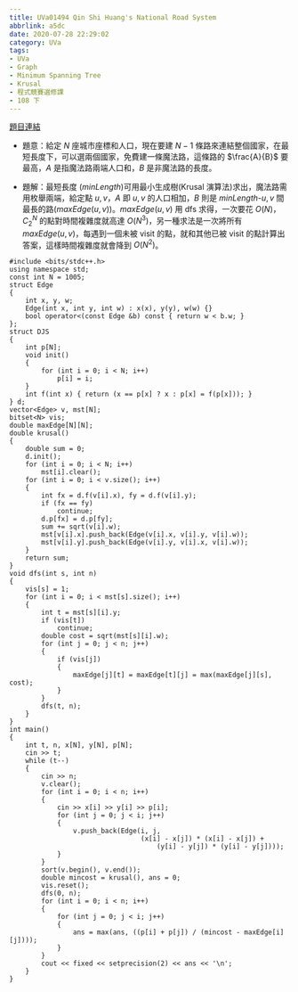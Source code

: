 ```yaml
---
title: UVa01494 Qin Shi Huang's National Road System
abbrlink: a5dc
date: 2020-07-28 22:29:02
category: UVa
tags:
- UVa
- Graph
- Minimum Spanning Tree
- Krusal
- 程式競賽選修課
- 108 下
---
```

[題目連結](https://onlinejudge.org/index.php?option=com_onlinejudge&Itemid=8&page=show_problem&problem=4240)
* 題意：給定 $N$ 座城市座標和人口，現在要建 $N-1$ 條路來連結整個國家，在最短長度下，可以選兩個國家，免費建一條魔法路，這條路的 $\frac{A}{B}$ 要最高，$A$ 是指魔法路兩端人口和，$B$ 是非魔法路的長度。
<!-- more -->
* 題解：最短長度 ($minLength$)可用最小生成樹(Krusal 演算法)求出，魔法路需用枚舉兩端，給定點 $u,v$，$A$ 即 $u,v$ 的人口相加，$B$ 則是 $minLength$-$u,v$ 間最長的路($maxEdge(u,v)$)。$maxEdge(u,v)$ 用 dfs 求得，一次要花 $O(N)$，$C^N_2$ 的點對時間複雜度就高達 $O(N^3)$，另一種求法是一次將所有 $maxEdge(u,v)$，每遇到一個未被 visit 的點，就和其他已被 visit 的點計算出答案，這樣時間複雜度就會降到 $O(N^2)$。
```cpp=
#include <bits/stdc++.h>
using namespace std;
const int N = 1005;
struct Edge
{
    int x, y, w;
    Edge(int x, int y, int w) : x(x), y(y), w(w) {}
    bool operator<(const Edge &b) const { return w < b.w; }
};
struct DJS
{
    int p[N];
    void init()
    {
        for (int i = 0; i < N; i++)
            p[i] = i;
    }
    int f(int x) { return (x == p[x] ? x : p[x] = f(p[x])); }
} d;
vector<Edge> v, mst[N];
bitset<N> vis;
double maxEdge[N][N];
double krusal()
{
    double sum = 0;
    d.init();
    for (int i = 0; i < N; i++)
        mst[i].clear();
    for (int i = 0; i < v.size(); i++)
    {
        int fx = d.f(v[i].x), fy = d.f(v[i].y);
        if (fx == fy)
            continue;
        d.p[fx] = d.p[fy];
        sum += sqrt(v[i].w);
        mst[v[i].x].push_back(Edge(v[i].x, v[i].y, v[i].w));
        mst[v[i].y].push_back(Edge(v[i].y, v[i].x, v[i].w));
    }
    return sum;
}
void dfs(int s, int n)
{
    vis[s] = 1;
    for (int i = 0; i < mst[s].size(); i++)
    {
        int t = mst[s][i].y;
        if (vis[t])
            continue;
        double cost = sqrt(mst[s][i].w);
        for (int j = 0; j < n; j++)
        {
            if (vis[j])
            {
                maxEdge[j][t] = maxEdge[t][j] = max(maxEdge[j][s], cost);
            }
        }
        dfs(t, n);
    }
}
int main()
{
    int t, n, x[N], y[N], p[N];
    cin >> t;
    while (t--)
    {
        cin >> n;
        v.clear();
        for (int i = 0; i < n; i++)
        {
            cin >> x[i] >> y[i] >> p[i];
            for (int j = 0; j < i; j++)
            {
                v.push_back(Edge(i, j,
                                 (x[i] - x[j]) * (x[i] - x[j]) +
                                     (y[i] - y[j]) * (y[i] - y[j])));
            }
        }
        sort(v.begin(), v.end());
        double mincost = krusal(), ans = 0;
        vis.reset();
        dfs(0, n);
        for (int i = 0; i < n; i++)
        {
            for (int j = 0; j < i; j++)
            {
                ans = max(ans, ((p[i] + p[j]) / (mincost - maxEdge[i][j])));
            }
        }
        cout << fixed << setprecision(2) << ans << '\n';
    }
}
```
